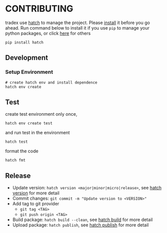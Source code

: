 # CONTRIBUTING

tradex use [hatch](https://hatch.pypa.io/latest/) to manage the project. Please
[install](https://hatch.pypa.io/latest/install) it before you go ahead. Run command below to install it if you
use `pip` to manage your python packages, or click [here](https://hatch.pypa.io/latest/install) for others

```shell
pip install hatch
```

## Development

### Setup Environment

```shell
# create hatch env and install dependence
hatch env create
```

## Test

create test environment only once,

```shell
hatch env create test
```

and run test in the environment

```shell
hatch test
```

format the code

```shell
hatch fmt
```

## Release

* Update version: `hatch version <major|minor|micro|release>`, see [hatch version](https://hatch.pypa.io/latest/version/)
  for more detail
* Commit changes: `git commit -m "Update version to <VERSION>"`
* Add tag to git provider
  * `git tag <TAG>`
  * `git push origin <TAG>`
* Build package: `hatch build --clean`, see [hatch build](https://hatch.pypa.io/latest/build/) for more detail
* Upload package: `hatch publish`, see [hatch publish](https://hatch.pypa.io/latest/publish/) for more detail
